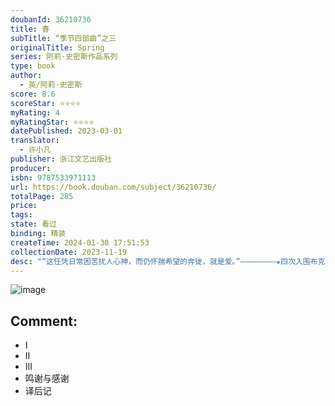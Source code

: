 ```yaml
---
doubanId: 36210736
title: 春
subTitle: “季节四部曲”之三
originalTitle: Spring
series: 阿莉·史密斯作品系列
type: book
author: 
  - 英/阿莉·史密斯
score: 8.6
scoreStar: ⭐⭐⭐⭐
myRating: 4
myRatingStar: ⭐⭐⭐⭐
datePublished: 2023-03-01
translator: 
  - 许小凡
publisher: 浙江文艺出版社
producer: 
isbn: 9787533971113
url: https://book.douban.com/subject/36210736/
totalPage: 285
price: 
tags: 
state: 看过
binding: 精装
createTime: 2024-01-30 17:51:53
collectionDate: 2023-11-19
desc: "“这任凭日常困苦扰人心神，而仍怀揣希望的奔徙，就是爱。”————————★四次入围布克奖，诺贝尔文学奖热门作家，金匠奖、科斯塔文学奖得主★阿莉·史密斯“季节四部曲”第三部★《纽约时报》《卫报》年度好书，入围2020年奥威尔政治写作奖“阿莉·史密斯是在世最伟大的小说家之一，她是我们时代的弗吉尼亚·伍尔夫。”——《观察家报》————————世界在黑暗中倾斜，爱是救赎的光。【内容简介】故事的开头，帕蒂已经死去。电影导演理查·利斯踏上了漫长的哀悼之路。他遇到了另一个失落的灵魂。在旅途中，一个神奇的12岁孩子弗洛伦斯走入肮脏的现实淤泥之中。是什么将凯瑟琳·曼斯菲尔德、查理·卓别林、莎士比亚、里尔克、贝多芬、英国脱欧、现在、过去、北方、南方、东方、西方、一个哀悼失落时代的男人、一个被困在现代的女人连接在一起？春天。伟大的联结。阿莉·史密斯...(展开全部)“这任凭日常困苦扰人心神，而仍怀揣希望的奔徙，就是爱。”————————★四次入围布克奖，诺贝尔文学奖热门作家，金匠奖、科斯塔文学奖得主★阿莉·史密斯“季节四部曲”第三部★《纽约时报》《卫报》年度好书，入围2020年奥威尔政治写作奖“阿莉·史密斯是在世最伟大的小说家之一，她是我们时代的弗吉尼亚·伍尔夫。”——《观察家报》————————世界在黑暗中倾斜，爱是救赎的光。【内容简介】故事的开头，帕蒂已经死去。电影导演理查·利斯踏上了漫长的哀悼之路。他遇到了另一个失落的灵魂。在旅途中，一个神奇的12岁孩子弗洛伦斯走入肮脏的现实淤泥之中。是什么将凯瑟琳·曼斯菲尔德、查理·卓别林、莎士比亚、里尔克、贝多芬、英国脱欧、现在、过去、北方、南方、东方、西方、一个哀悼失落时代的男人、一个被困在现代的女人连接在一起？春天。伟大的联结。阿莉·史密斯着眼于故事随时间流逝的变迁，并以莎士比亚最耐人寻味的作品之一《泰尔亲王配力克里斯》为题材，讲述了一个在难以置信的时代发生的不可能的故事。在高墙和封锁之间，史密斯打开了——门。我们所处的时代正在改变自然。它将改变故事的本质吗？希望永存。【赞誉推荐】明亮、广阔，且充满希望……阿莉·史密斯“季节四部曲”中的第三部是她迄今为止最好的作品，是一首璀璨耀眼的希望颂歌，用多声部合唱的方式将过去和现在结合在一起……阿莉·史密斯正在为我们照亮一条走出梦魇的道路。——《观察家报》阿莉·史密斯作品中的“卡夫卡时刻”总是很尖锐，而且十分有趣，仿佛发出了绞刑架下绝望的笑声。——《纽约时报》《春》围绕我们这个时代最紧迫的问题编织了一个故事。这部作品宛如河水般流动和翻腾的絮语，这种讲述故事的声音令我们不得不沉浸其中。——《泰晤士报》《春》表现出了对分裂的英国那些失落的灵魂的强烈凝视。随着“季节四部曲”的出版，阿莉·史密斯在英国小说中的地位愈发重要。春天是“伟大的联结”，这句话也适用于史密斯本人。——《卫报》“季节四部曲”中的第三部《春》恰恰出现于一切都变得糟糕之际，使我们摆脱了阴霾。凯瑟琳·曼斯菲尔德和里尔克、希腊神话和春天本身强大的抒情力量，在关于失去和复苏的叙述中交织在一起。——《每日邮报》【作者简介】阿莉·史密斯|Ali Smith1962年生于苏格兰因弗内斯，现居住在剑桥。她曾四次入围布克奖，两次入围百利女性小说奖，并在2015年凭借《双面人生》获得该奖，同时，《双面人生》还斩获了首届金匠奖和科斯塔文学奖。2017年，《秋》入围布克奖短名单，登上当年《纽约时报》“十大好书”榜首，并在《卫报》于2019年评选出的“二十一世纪百佳图书”榜单中位列第八名。她的笔触极具辨识度，外柔内刚，细腻中带着潮湿感，如同弥漫在伦敦上空的淡淡水雾，却又饱含着对民族和政治的深刻反思，仿佛一颗埋在柔软泥土中的胡桃，坚硬而温存。【译者简介】许小凡，北京外国语大学英语学院教师，译有林德尔·戈登著《T.S.艾略特传：不完美的一生》等，曾获第八届鲁迅文学奖文学·翻译奖。从事现当代英语文学翻译与研究。"
---
```


![image](assets/s34458594.jpg)

Comment: 
---



  - Ⅰ
  - Ⅱ
  - Ⅲ
  - 鸣谢与感谢
  - 译后记
